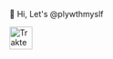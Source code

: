 👋 Hi, Let's @plywthmyslf

<a href="https://trakteer.id/plywthmyslf" target="_blank"><img id="wse-buttons-preview" src="https://cdn.trakteer.id/images/embed/trbtn-red-1.png?date=18-11-2023" height="40" style="border: 0px; height: 40px;" alt="Trakteer Saya"></a>

